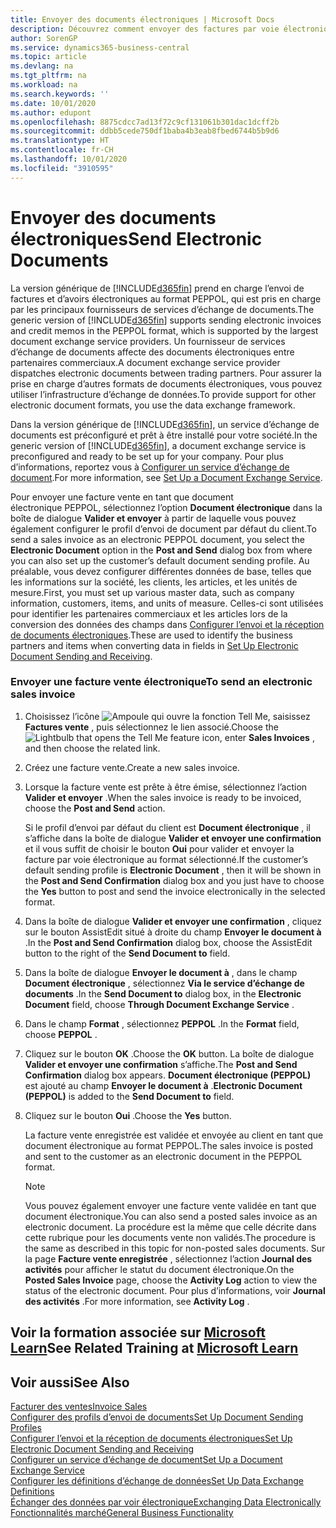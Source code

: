 ```yaml
---
title: Envoyer des documents électroniques | Microsoft Docs
description: Découvrez comment envoyer des factures par voie électronique.
author: SorenGP
ms.service: dynamics365-business-central
ms.topic: article
ms.devlang: na
ms.tgt_pltfrm: na
ms.workload: na
ms.search.keywords: ''
ms.date: 10/01/2020
ms.author: edupont
ms.openlocfilehash: 8875cdcc7ad13f72c9cf131061b301dac1dcff2b
ms.sourcegitcommit: ddbb5cede750df1baba4b3eab8fbed6744b5b9d6
ms.translationtype: HT
ms.contentlocale: fr-CH
ms.lasthandoff: 10/01/2020
ms.locfileid: "3910595"
---
```

# <a name="send-electronic-documents"></a><span data-ttu-id="a9600-103">Envoyer des documents électroniques</span><span class="sxs-lookup"><span data-stu-id="a9600-103">Send Electronic Documents</span></span>
<span data-ttu-id="a9600-104">La version générique de [!INCLUDE[d365fin](includes/d365fin_md.md)] prend en charge l’envoi de factures et d’avoirs électroniques au format PEPPOL, qui est pris en charge par les principaux fournisseurs de services d’échange de documents.</span><span class="sxs-lookup"><span data-stu-id="a9600-104">The generic version of [!INCLUDE[d365fin](includes/d365fin_md.md)] supports sending electronic invoices and credit memos in the PEPPOL format, which is supported by the largest document exchange service providers.</span></span> <span data-ttu-id="a9600-105">Un fournisseur de services d’échange de documents affecte des documents électroniques entre partenaires commerciaux.</span><span class="sxs-lookup"><span data-stu-id="a9600-105">A document exchange service provider dispatches electronic documents between trading partners.</span></span> <span data-ttu-id="a9600-106">Pour assurer la prise en charge d’autres formats de documents électroniques, vous pouvez utiliser l’infrastructure d’échange de données.</span><span class="sxs-lookup"><span data-stu-id="a9600-106">To provide support for other electronic document formats, you use the data exchange framework.</span></span>  

 <span data-ttu-id="a9600-107">Dans la version générique de [!INCLUDE[d365fin](includes/d365fin_md.md)], un service d’échange de documents est préconfiguré et prêt à être installé pour votre société.</span><span class="sxs-lookup"><span data-stu-id="a9600-107">In the generic version of [!INCLUDE[d365fin](includes/d365fin_md.md)], a document exchange service is preconfigured and ready to be set up for your company.</span></span> <span data-ttu-id="a9600-108">Pour plus d’informations, reportez vous à [Configurer un service d’échange de document](across-how-to-set-up-a-document-exchange-service.md).</span><span class="sxs-lookup"><span data-stu-id="a9600-108">For more information, see [Set Up a Document Exchange Service](across-how-to-set-up-a-document-exchange-service.md).</span></span>  

 <span data-ttu-id="a9600-109">Pour envoyer une facture vente en tant que document électronique PEPPOL, sélectionnez l’option **Document électronique** dans la boîte de dialogue **Valider et envoyer** à partir de laquelle vous pouvez également configurer le profil d’envoi de document par défaut du client.</span><span class="sxs-lookup"><span data-stu-id="a9600-109">To send a sales invoice as an electronic PEPPOL document, you select the **Electronic Document** option in the **Post and Send** dialog box from where you can also set up the customer’s default document sending profile.</span></span> <span data-ttu-id="a9600-110">Au préalable, vous devez configurer différentes données de base, telles que les informations sur la société, les clients, les articles, et les unités de mesure.</span><span class="sxs-lookup"><span data-stu-id="a9600-110">First, you must set up various master data, such as company information, customers, items, and units of measure.</span></span> <span data-ttu-id="a9600-111">Celles-ci sont utilisées pour identifier les partenaires commerciaux et les articles lors de la conversion des données des champs dans [Configurer l’envoi et la réception de documents électroniques](across-how-to-set-up-electronic-document-sending-and-receiving.md).</span><span class="sxs-lookup"><span data-stu-id="a9600-111">These are used to identify the business partners and items when converting data in fields in [Set Up Electronic Document Sending and Receiving](across-how-to-set-up-electronic-document-sending-and-receiving.md).</span></span>  

### <a name="to-send-an-electronic-sales-invoice"></a><span data-ttu-id="a9600-112">Envoyer une facture vente électronique</span><span class="sxs-lookup"><span data-stu-id="a9600-112">To send an electronic sales invoice</span></span>  

1.  <span data-ttu-id="a9600-113">Choisissez l’icône ![Ampoule qui ouvre la fonction Tell Me](media/ui-search/search_small.png "Dites-moi ce que vous voulez faire"), saisissez **Factures vente** , puis sélectionnez le lien associé.</span><span class="sxs-lookup"><span data-stu-id="a9600-113">Choose the ![Lightbulb that opens the Tell Me feature](media/ui-search/search_small.png "Tell me what you want to do") icon, enter **Sales Invoices** , and then choose the related link.</span></span>  

2.  <span data-ttu-id="a9600-114">Créez une facture vente.</span><span class="sxs-lookup"><span data-stu-id="a9600-114">Create a new sales invoice.</span></span>  

3.  <span data-ttu-id="a9600-115">Lorsque la facture vente est prête à être émise, sélectionnez l’action **Valider et envoyer** .</span><span class="sxs-lookup"><span data-stu-id="a9600-115">When the sales invoice is ready to be invoiced, choose the **Post and Send** action.</span></span>  

     <span data-ttu-id="a9600-116">Si le profil d’envoi par défaut du client est **Document électronique** , il s’affiche dans la boîte de dialogue **Valider et envoyer une confirmation** et il vous suffit de choisir le bouton **Oui** pour valider et envoyer la facture par voie électronique au format sélectionné.</span><span class="sxs-lookup"><span data-stu-id="a9600-116">If the customer’s default sending profile is **Electronic Document** , then it will be shown in the **Post and Send Confirmation** dialog box and you just have to choose the **Yes** button to post and send the invoice electronically in the selected format.</span></span>  

4.  <span data-ttu-id="a9600-117">Dans la boîte de dialogue **Valider et envoyer une confirmation** , cliquez sur le bouton AssistEdit situé à droite du champ **Envoyer le document à** .</span><span class="sxs-lookup"><span data-stu-id="a9600-117">In the **Post and Send Confirmation** dialog box, choose the AssistEdit button to the right of the **Send Document to** field.</span></span>  

5.  <span data-ttu-id="a9600-118">Dans la boîte de dialogue **Envoyer le document à** , dans le champ **Document électronique** , sélectionnez **Via le service d’échange de documents** .</span><span class="sxs-lookup"><span data-stu-id="a9600-118">In the **Send Document to** dialog box, in the **Electronic Document** field, choose **Through Document Exchange Service** .</span></span>  

6.  <span data-ttu-id="a9600-119">Dans le champ **Format** , sélectionnez **PEPPOL** .</span><span class="sxs-lookup"><span data-stu-id="a9600-119">In the **Format** field, choose **PEPPOL** .</span></span>  

7.  <span data-ttu-id="a9600-120">Cliquez sur le bouton **OK** .</span><span class="sxs-lookup"><span data-stu-id="a9600-120">Choose the **OK** button.</span></span> <span data-ttu-id="a9600-121">La boîte de dialogue **Valider et envoyer une confirmation** s’affiche.</span><span class="sxs-lookup"><span data-stu-id="a9600-121">The **Post and Send Confirmation** dialog box appears.</span></span> <span data-ttu-id="a9600-122">**Document électronique (PEPPOL)** est ajouté au champ **Envoyer le document à** .</span><span class="sxs-lookup"><span data-stu-id="a9600-122">**Electronic Document (PEPPOL)** is added to the **Send Document to** field.</span></span>  

8.  <span data-ttu-id="a9600-123">Cliquez sur le bouton **Oui** .</span><span class="sxs-lookup"><span data-stu-id="a9600-123">Choose the **Yes** button.</span></span>  

     <span data-ttu-id="a9600-124">La facture vente enregistrée est validée et envoyée au client en tant que document électronique au format PEPPOL.</span><span class="sxs-lookup"><span data-stu-id="a9600-124">The sales invoice is posted and sent to the customer as an electronic document in the PEPPOL format.</span></span>  

    > [!NOTE]  
    >  <span data-ttu-id="a9600-125">Vous pouvez également envoyer une facture vente validée en tant que document électronique.</span><span class="sxs-lookup"><span data-stu-id="a9600-125">You can also send a posted sales invoice as an electronic document.</span></span> <span data-ttu-id="a9600-126">La procédure est la même que celle décrite dans cette rubrique pour les documents vente non validés.</span><span class="sxs-lookup"><span data-stu-id="a9600-126">The procedure is the same as described in this topic for non-posted sales documents.</span></span> <span data-ttu-id="a9600-127">Sur la page **Facture vente enregistrée** , sélectionnez l’action **Journal des activités** pour afficher le statut du document électronique.</span><span class="sxs-lookup"><span data-stu-id="a9600-127">On the **Posted Sales Invoice** page, choose the **Activity Log** action to view the status of the electronic document.</span></span> <span data-ttu-id="a9600-128">Pour plus d’informations, voir **Journal des activités** .</span><span class="sxs-lookup"><span data-stu-id="a9600-128">For more information, see **Activity Log** .</span></span>  

## <a name="see-related-training-at-microsoft-learn"></a><span data-ttu-id="a9600-129">Voir la formation associée sur [Microsoft Learn](/learn/modules/electronic-documents-dynamics-365-business-central/index)</span><span class="sxs-lookup"><span data-stu-id="a9600-129">See Related Training at [Microsoft Learn](/learn/modules/electronic-documents-dynamics-365-business-central/index)</span></span>

## <a name="see-also"></a><span data-ttu-id="a9600-130">Voir aussi</span><span class="sxs-lookup"><span data-stu-id="a9600-130">See Also</span></span>  
[<span data-ttu-id="a9600-131">Facturer des ventes</span><span class="sxs-lookup"><span data-stu-id="a9600-131">Invoice Sales</span></span>](sales-how-invoice-sales.md)  
[<span data-ttu-id="a9600-132">Configurer des profils d’envoi de documents</span><span class="sxs-lookup"><span data-stu-id="a9600-132">Set Up Document Sending Profiles</span></span>](sales-how-setup-document-send-profiles.md)  
[<span data-ttu-id="a9600-133">Configurer l’envoi et la réception de documents électroniques</span><span class="sxs-lookup"><span data-stu-id="a9600-133">Set Up Electronic Document Sending and Receiving</span></span>](across-how-to-set-up-electronic-document-sending-and-receiving.md)  
[<span data-ttu-id="a9600-134">Configurer un service d’échange de document</span><span class="sxs-lookup"><span data-stu-id="a9600-134">Set Up a Document Exchange Service</span></span>](across-how-to-set-up-a-document-exchange-service.md)  
[<span data-ttu-id="a9600-135">Configurer les définitions d’échange de données</span><span class="sxs-lookup"><span data-stu-id="a9600-135">Set Up Data Exchange Definitions</span></span>](across-how-to-set-up-data-exchange-definitions.md)  
[<span data-ttu-id="a9600-136">Échanger des données par voir électronique</span><span class="sxs-lookup"><span data-stu-id="a9600-136">Exchanging Data Electronically</span></span>](across-data-exchange.md)  
[<span data-ttu-id="a9600-137">Fonctionnalités marché</span><span class="sxs-lookup"><span data-stu-id="a9600-137">General Business Functionality</span></span>](ui-across-business-areas.md)  
